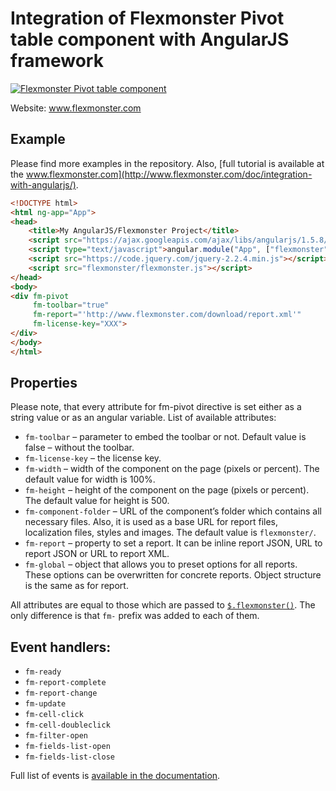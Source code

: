 # Integration of Flexmonster Pivot table component with AngularJS framework

[![Flexmonster Pivot table component](https://s3.amazonaws.com/flexmonster/github/fm-github-cover.png)](http://flexmonster.com)

Website: www.flexmonster.com

## Example

Please find more examples in the repository. Also, [full tutorial is available at the www.flexmonster.com](http://www.flexmonster.com/doc/integration-with-angularjs/).
```html
<!DOCTYPE html>
<html ng-app="App">
<head>
    <title>My AngularJS/Flexmonster Project</title>
    <script src="https://ajax.googleapis.com/ajax/libs/angularjs/1.5.8/angular.js"></script>
    <script type="text/javascript">angular.module("App", ["flexmonster"]);</script>
    <script src="https://code.jquery.com/jquery-2.2.4.min.js"></script>
    <script src="flexmonster/flexmonster.js"></script>
</head>
<body>
<div fm-pivot 
     fm-toolbar="true" 
     fm-report="'http://www.flexmonster.com/download/report.xml'"
     fm-license-key="XXX">
</div>
</body>
</html>
```

## Properties

Please note, that every attribute for fm-pivot directive is set either as a string value or as an angular variable. List of available attributes:

- `fm-toolbar` – parameter to embed the toolbar or not. Default value is false – without the toolbar.
- `fm-license-key` – the license key.
- `fm-width` – width of the component on the page (pixels or percent). The default value for width is 100%.
- `fm-height` – height of the component on the page (pixels or percent). The default value for height is 500.
- `fm-component-folder` – URL of the component’s folder which contains all necessary files. Also, it is used as a base URL for report files, localization files, styles and images. The default value is `flexmonster/`.
- `fm-report` – property to set a report. It can be inline report JSON, URL to report JSON or URL to report XML.
- `fm-global` – object that allows you to preset options for all reports. These options can be overwritten for concrete reports. Object structure is the same as for report.

All attributes are equal to those which are passed to [`$.flexmonster()`](http://www.flexmonster.com/api/flexmonster/). The only difference is that `fm-` prefix was added to each of them.

## Event handlers:

- `fm-ready`
- `fm-report-complete`
- `fm-report-change`
- `fm-update`
- `fm-cell-click`
- `fm-cell-doubleclick`
- `fm-filter-open`
- `fm-fields-list-open`
- `fm-fields-list-close`

Full list of events is [available in the documentation](http://www.flexmonster.com/api/events/).
